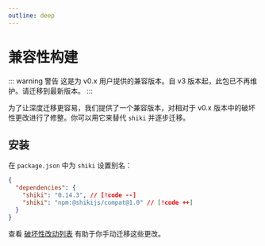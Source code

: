 ```yaml
---
outline: deep
---
```


# 兼容性构建

::: warning 警告
这是为 v0.x 用户提供的兼容版本。自 v3 版本起，此包已不再维护。请迁移到最新版本。
:::

为了让深度迁移更容易，我们提供了一个兼容版本，对相对于 v0.x 版本中的破坏性更改进行了修整。你可以用它来替代 `shiki` 并逐步迁移。

## 安装

<Badges name="@shikijs/compat" />

在 `package.json` 中为 `shiki` 设置别名：

<!-- eslint-skip -->

```json
{
  "dependencies": {
    "shiki": "0.14.3", // [!code --]
    "shiki": "npm:@shikijs/compat@1.0" // [!code ++]
  }
}
```

查看 [破坏性改动列表](/guide/migrate#migrate-from-v0-14) 有助于你手动迁移这些更改。
